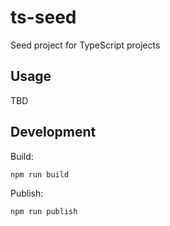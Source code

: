 # ts-seed

Seed project for TypeScript projects

## Usage

TBD

## Development

Build:

```
npm run build
```

Publish:

```
npm run publish
```